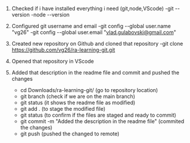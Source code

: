1. Checked if i have installed everything i need (git,node,VScode)
    -git --version
    -node --version

2. Configured git username and email
    -git config --global user.name "vg26"
    -git config --global user.email "vlad.gulabovski@gmail.com"

3. Created new repository on Github and cloned that repository 
    -git clone https://github.com/vg26/ra-learning-git.git

4. Opened that repository in VScode 

4. Added that description in the readme file and commit and pushed the changes
    - cd Downloads/ra-learning-git/ (go to repository location)
    - git branch (check if we are on the main branch)
    - git status (it shows the readme file as modified)
    - git add . (to stage the modified file)
    - git status (to confirm if the files are staged and ready to commit)
    - git commit -m "Added the description in the readme file" (commited the changes)
    - git push (pushed the changed to remote)

 